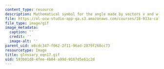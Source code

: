 ```yaml
---
content_type: resource
description: Mathematical symbol for the angle made by vectors v and w.
file: https://ol-ocw-studio-app-qa.s3.amazonaws.com/courses/18-013a-calculus-with-applications-spring-2005/593b01d84fee4b04a99d9167d5e61c2d_glossary_eqn17.gif
file_type: image/gif
image_metadata:
  caption: ''
  credit: ''
  image-alt: ''
parent_uid: e8cdc347-f062-2f11-96ad-2879f268cc73
resourcetype: Image
title: glossary_eqn17.gif
uid: 593b01d8-4fee-4b04-a99d-9167d5e61c2d
---
```


